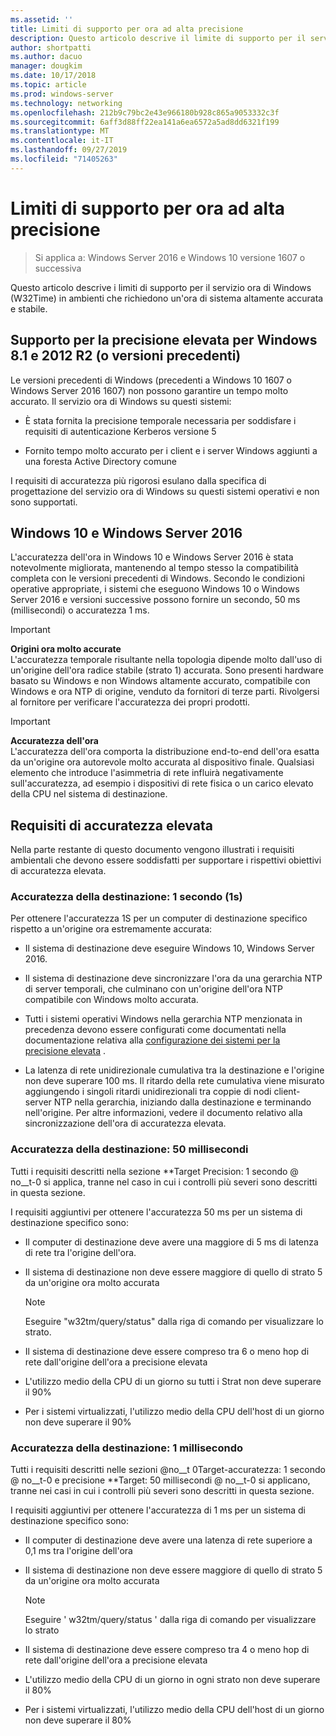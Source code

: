 ```yaml
---
ms.assetid: ''
title: Limiti di supporto per ora ad alta precisione
description: Questo articolo descrive il limite di supporto per il servizio ora di Windows (W32Time) in ambienti che richiedono un'ora di sistema altamente accurata e stabile.
author: shortpatti
ms.author: dacuo
manager: dougkim
ms.date: 10/17/2018
ms.topic: article
ms.prod: windows-server
ms.technology: networking
ms.openlocfilehash: 212b9c79bc2e43e966180b928c865a9053332c3f
ms.sourcegitcommit: 6aff3d88ff22ea141a6ea6572a5ad8dd6321f199
ms.translationtype: MT
ms.contentlocale: it-IT
ms.lasthandoff: 09/27/2019
ms.locfileid: "71405263"
---
```

# <a name="support-boundary-for-high-accuracy-time"></a>Limiti di supporto per ora ad alta precisione

>Si applica a: Windows Server 2016 e Windows 10 versione 1607 o successiva

Questo articolo descrive i limiti di supporto per il servizio ora di Windows (W32Time) in ambienti che richiedono un'ora di sistema altamente accurata e stabile.

## <a name="high-accuracy-support-for-windows-81-and-2012-r2-or-prior"></a>Supporto per la precisione elevata per Windows 8.1 e 2012 R2 (o versioni precedenti)

Le versioni precedenti di Windows (precedenti a Windows 10 1607 o Windows Server 2016 1607) non possono garantire un tempo molto accurato. Il servizio ora di Windows su questi sistemi:

-   È stata fornita la precisione temporale necessaria per soddisfare i requisiti di autenticazione Kerberos versione 5

-   Fornito tempo molto accurato per i client e i server Windows aggiunti a una foresta Active Directory comune

I requisiti di accuratezza più rigorosi esulano dalla specifica di progettazione del servizio ora di Windows su questi sistemi operativi e non sono supportati.

## <a name="windows-10-and-windows-server-2016"></a>Windows 10 e Windows Server 2016

L'accuratezza dell'ora in Windows 10 e Windows Server 2016 è stata notevolmente migliorata, mantenendo al tempo stesso la compatibilità completa con le versioni precedenti di Windows. Secondo le condizioni operative appropriate, i sistemi che eseguono Windows 10 o Windows Server 2016 e versioni successive possono fornire un secondo, 50 ms (millisecondi) o accuratezza 1 ms.

>[!IMPORTANT]
>**Origini ora molto accurate**<br>
>L'accuratezza temporale risultante nella topologia dipende molto dall'uso di un'origine dell'ora radice stabile (strato 1) accurata. Sono presenti hardware basato su Windows e non Windows altamente accurato, compatibile con Windows e ora NTP di origine, venduto da fornitori di terze parti. Rivolgersi al fornitore per verificare l'accuratezza dei propri prodotti.

>[!IMPORTANT]
>**Accuratezza dell'ora**<br>
>L'accuratezza dell'ora comporta la distribuzione end-to-end dell'ora esatta da un'origine ora autorevole molto accurata al dispositivo finale. Qualsiasi elemento che introduce l'asimmetria di rete influirà negativamente sull'accuratezza, ad esempio i dispositivi di rete fisica o un carico elevato della CPU nel sistema di destinazione.

## <a name="high-accuracy-requirements"></a>Requisiti di accuratezza elevata

Nella parte restante di questo documento vengono illustrati i requisiti ambientali che devono essere soddisfatti per supportare i rispettivi obiettivi di accuratezza elevata.

### <a name="target-accuracy-1-second-1s"></a>Accuratezza della destinazione: 1 secondo (1s)

Per ottenere l'accuratezza 1S per un computer di destinazione specifico rispetto a un'origine ora estremamente accurata:

-   Il sistema di destinazione deve eseguire Windows 10, Windows Server 2016.

-   Il sistema di destinazione deve sincronizzare l'ora da una gerarchia NTP di server temporali, che culminano con un'origine dell'ora NTP compatibile con Windows molto accurata.

-   Tutti i sistemi operativi Windows nella gerarchia NTP menzionata in precedenza devono essere configurati come documentati nella documentazione relativa alla [configurazione dei sistemi per la precisione elevata](configuring-systems-for-high-accuracy.md) .

-   La latenza di rete unidirezionale cumulativa tra la destinazione e l'origine non deve superare 100 ms. Il ritardo della rete cumulativa viene misurato aggiungendo i singoli ritardi unidirezionali tra coppie di nodi client-server NTP nella gerarchia, iniziando dalla destinazione e terminando nell'origine. Per altre informazioni, vedere il documento relativo alla sincronizzazione dell'ora di accuratezza elevata.

### <a name="target-accuracy-50-milliseconds"></a>Accuratezza della destinazione: 50 millisecondi

Tutti i requisiti descritti nella sezione **Target Precision: 1 secondo @ no__t-0 si applica, tranne nel caso in cui i controlli più severi sono descritti in questa sezione.

I requisiti aggiuntivi per ottenere l'accuratezza 50 ms per un sistema di destinazione specifico sono:

-   Il computer di destinazione deve avere una maggiore di 5 ms di latenza di rete tra l'origine dell'ora.

-   Il sistema di destinazione non deve essere maggiore di quello di strato 5 da un'origine ora molto accurata

    >[!Note]
    >Eseguire "w32tm/query/status" dalla riga di comando per visualizzare lo strato.

-   Il sistema di destinazione deve essere compreso tra 6 o meno hop di rete dall'origine dell'ora a precisione elevata

-   L'utilizzo medio della CPU di un giorno su tutti i Strat non deve superare il 90%

-   Per i sistemi virtualizzati, l'utilizzo medio della CPU dell'host di un giorno non deve superare il 90%

### <a name="target-accuracy-1-millisecond"></a>Accuratezza della destinazione: 1 millisecondo

Tutti i requisiti descritti nelle sezioni @no__t 0Target-accuratezza: 1 secondo @ no__t-0 e precisione **Target: 50 millisecondi @ no__t-0 si applicano, tranne nei casi in cui i controlli più severi sono descritti in questa sezione.

I requisiti aggiuntivi per ottenere l'accuratezza di 1 ms per un sistema di destinazione specifico sono:

-   Il computer di destinazione deve avere una latenza di rete superiore a 0,1 ms tra l'origine dell'ora

-   Il sistema di destinazione non deve essere maggiore di quello di strato 5 da un'origine ora molto accurata

    >[!Note]
    >Eseguire ' w32tm/query/status ' dalla riga di comando per visualizzare lo strato

-   Il sistema di destinazione deve essere compreso tra 4 o meno hop di rete dall'origine dell'ora a precisione elevata

-   L'utilizzo medio della CPU di un giorno in ogni strato non deve superare il 80%

-   Per i sistemi virtualizzati, l'utilizzo medio della CPU dell'host di un giorno non deve superare il 80%
